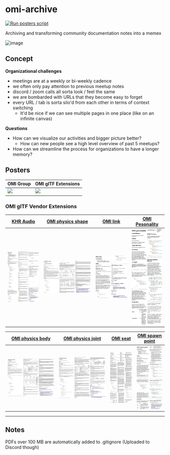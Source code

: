 # omi-archive

[![Run posters script](https://github.com/omigroup/omi-archive/actions/workflows/main.yml/badge.svg)](https://github.com/omigroup/omi-archive/actions/workflows/main.yml)

Archiving and transforming community documentation notes into a memex

![image](https://user-images.githubusercontent.com/32600939/233524177-54db9071-ecf8-404c-8f91-6f5f5cc27582.png)


## Concept

**Organizational challenges**
- meetings are at a weekly or bi-weekly cadence
- we often only pay attention to previous meetup notes
- discord / zoom calls all sorta look / feel the same
- we are bombarded with URLs that they become easy to forget
- every URL / tab is sorta silo'd from each other in terms of context switching
  - It'd be nice if we can see multiple pages in one place (like on an infinite canvas)

**Questions**
- How can we visualize our activities and bigger picture better?
  - How can new people see a high level overview of past 5 meetups?
- How can we streamline the process for organizations to have a longer memory?


## Posters

| OMI Group | OMI glTF Extensions |
| --------- | ------------------- |
| ![](https://omigroup.github.io/omi-archive/omigroup/poster.jpg) | ![](https://omigroup.github.io/omi-archive/gltf-extensions/poster.jpg) |

### OMI glTF Vendor Extensions

| [KHR Audio](https://github.com/madjin/gltf-extensions/tree/main/extensions/2.0/KHR_audio) | [OMI physics shape](https://github.com/madjin/gltf-extensions/tree/main/extensions/2.0/OMI_physics_shape) | [OMI link](https://github.com/madjin/gltf-extensions/tree/main/extensions/2.0/OMI_link) | [OMI Pesonality](https://github.com/madjin/gltf-extensions/tree/main/extensions/2.0/OMI_personality) |
| -------- | -------- | -------- | -------- |
| [![](https://raw.githubusercontent.com/madjin/gltf-extensions/main/extensions/2.0/KHR_audio/poster_KHR_audio.jpg)](https://raw.githubusercontent.com/madjin/gltf-extensions/main/extensions/2.0/KHR_audio/poster_KHR_audio.jpg) | [![](https://raw.githubusercontent.com/madjin/gltf-extensions/main/extensions/2.0/OMI_physics_shape/poster_OMI_physics_shape.jpg)](https://raw.githubusercontent.com/madjin/gltf-extensions/main/extensions/2.0/OMI_physics_shape/poster_OMI_physics_shape.jpg)  | [![](https://raw.githubusercontent.com/madjin/gltf-extensions/main/extensions/2.0/OMI_link/poster_OMI_link.jpg)](https://raw.githubusercontent.com/madjin/gltf-extensions/main/extensions/2.0/OMI_link/poster_OMI_link.jpg)  | [![](https://raw.githubusercontent.com/madjin/gltf-extensions/main/extensions/2.0/OMI_personality/poster_OMI_personality.jpg)](https://raw.githubusercontent.com/madjin/gltf-extensions/main/extensions/2.0/OMI_personality/poster_OMI_personality.jpg)  |


| [OMI physics body](https://github.com/madjin/gltf-extensions/tree/main/extensions/2.0/OMI_physics_body) | [OMI physics joint](https://github.com/madjin/gltf-extensions/tree/main/extensions/2.0/OMI_physics_joint) |[OMI seat](https://github.com/madjin/gltf-extensions/tree/main/extensions/2.0/OMI_seat) | [OMI spawn point](https://github.com/madjin/gltf-extensions/tree/main/extensions/2.0/OMI_spawn_point) |
| -------- | -------- | -------- | -------- |
| [![](https://raw.githubusercontent.com/madjin/gltf-extensions/main/extensions/2.0/OMI_physics_body/poster_OMI_physics_body.jpg)](https://raw.githubusercontent.com/madjin/gltf-extensions/main/extensions/2.0/OMI_physics_body/poster_OMI_physics_body.jpg) | [![](https://raw.githubusercontent.com/madjin/gltf-extensions/main/extensions/2.0/OMI_physics_joint/poster_OMI_physics_joint.jpg) ](https://raw.githubusercontent.com/madjin/gltf-extensions/main/extensions/2.0/OMI_physics_joint/poster_OMI_physics_joint.jpg) | [![](https://raw.githubusercontent.com/madjin/gltf-extensions/main/extensions/2.0/OMI_seat/poster_OMI_seat.jpg) ](https://raw.githubusercontent.com/madjin/gltf-extensions/main/extensions/2.0/OMI_seat/poster_OMI_seat.jpg)  | [![](https://raw.githubusercontent.com/madjin/gltf-extensions/main/extensions/2.0/OMI_spawn_point/poster_OMI_spawn_point.jpg)](https://raw.githubusercontent.com/madjin/gltf-extensions/main/extensions/2.0/OMI_spawn_point/poster_OMI_spawn_point.jpg)    |

---

## Notes
PDFs over 100 MB are automatically added to .gitignore (Uploaded to Discord though)

